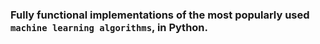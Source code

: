  ### Fully functional implementations of the most popularly used `machine learning algorithms`, in Python.
